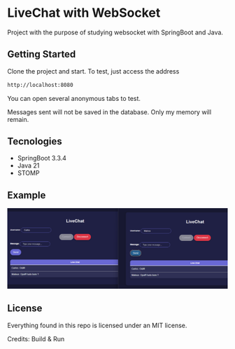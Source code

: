 LiveChat with WebSocket
===============

Project with the purpose of studying websocket with SpringBoot and Java.

Getting Started
-------

Clone the project and start.
To test, just access the address

```xml
http://localhost:8080
```

You can open several anonymous tabs to test.

Messages sent will not be saved in the database. Only my memory will remain.

Tecnologies
-------

- SpringBoot 3.3.4
- Java 21
- STOMP

Example
-------

<div align="center">
  <a href="#">
      <img src="https://github.com/carloscazelattojr/springboot-java-websocket-livechat/blob/main/img/PrintLiveChat.png" width="600" alt="preview" />
  </a>
</div>

License
-------

Everything found in this repo is licensed under an MIT license.


Credits: Build & Run

